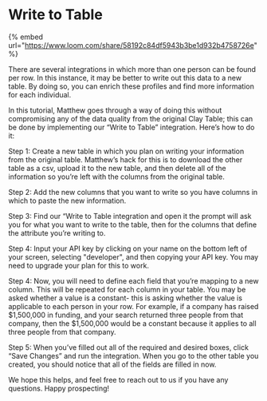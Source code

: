 # Write to Table

{% embed url="https://www.loom.com/share/58192c84df5943b3be1d932b4758726e" %}

There are several integrations in which more than one person can be found per row. In this instance, it may be better to write out this data to a new table. By doing so, you can enrich these profiles and find more information for each individual.

In this tutorial, Matthew goes through a way of doing this without compromising any of the data quality from the original Clay Table; this can be done by implementing our “Write to Table” integration. Here’s how to do it:

Step 1: Create a new table in which you plan on writing your information from the original table. Matthew’s hack for this is to download the other table as a csv, upload it to the new table, and then delete all of the information so you’re left with the columns from the original table.

Step 2: Add the new columns that you want to write so you have columns in which to paste the new information.

Step 3: Find our “Write to Table integration and open it the prompt will ask you for what you want to write to the table, then for the columns that define the attribute you’re writing to.

Step 4: Input your API key by clicking on your name on the bottom left of your screen, selecting "developer", and then copying your API key. You may need to upgrade your plan for this to work.

Step 4: Now, you will need to define each field that you’re mapping to a new column. This will be repeated for each column in your table. You may be asked whether a value is a constant- this is asking whether the value is applicable to each person in your row. For example, if a company has raised $1,500,000 in funding, and your search returned three people from that company, then the $1,500,000 would be a constant because it applies to all three people from that company.

Step 5: When you’ve filled out all of the required and desired boxes, click “Save Changes” and run the integration. When you go to the other table you created, you should notice that all of the fields are filled in now.

We hope this helps, and feel free to reach out to us if you have any questions. Happy prospecting!
